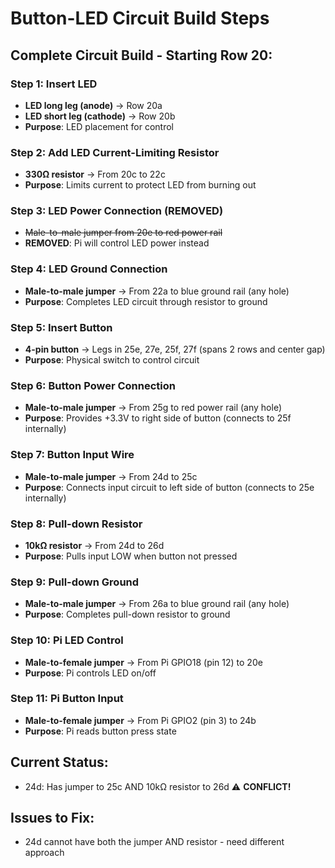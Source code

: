 # Button-LED Circuit Build Steps

## Complete Circuit Build - Starting Row 20:

### Step 1: Insert LED

- **LED long leg (anode)** → Row 20a
- **LED short leg (cathode)** → Row 20b
- **Purpose**: LED placement for control

### Step 2: Add LED Current-Limiting Resistor

- **330Ω resistor** → From 20c to 22c
- **Purpose**: Limits current to protect LED from burning out

### Step 3: LED Power Connection (REMOVED)

- ~~Male-to-male jumper from 20e to red power rail~~
- **REMOVED**: Pi will control LED power instead

### Step 4: LED Ground Connection

- **Male-to-male jumper** → From 22a to blue ground rail (any hole)
- **Purpose**: Completes LED circuit through resistor to ground

### Step 5: Insert Button

- **4-pin button** → Legs in 25e, 27e, 25f, 27f (spans 2 rows and center gap)
- **Purpose**: Physical switch to control circuit

### Step 6: Button Power Connection

- **Male-to-male jumper** → From 25g to red power rail (any hole)
- **Purpose**: Provides +3.3V to right side of button (connects to 25f internally)

### Step 7: Button Input Wire

- **Male-to-male jumper** → From 24d to 25c
- **Purpose**: Connects input circuit to left side of button (connects to 25e internally)

### Step 8: Pull-down Resistor

- **10kΩ resistor** → From 24d to 26d
- **Purpose**: Pulls input LOW when button not pressed

### Step 9: Pull-down Ground

- **Male-to-male jumper** → From 26a to blue ground rail (any hole)
- **Purpose**: Completes pull-down resistor to ground

### Step 10: Pi LED Control

- **Male-to-female jumper** → From Pi GPIO18 (pin 12) to 20e
- **Purpose**: Pi controls LED on/off

### Step 11: Pi Button Input

- **Male-to-female jumper** → From Pi GPIO2 (pin 3) to 24b
- **Purpose**: Pi reads button press state

## Current Status:

- 24d: Has jumper to 25c AND 10kΩ resistor to 26d ⚠️ **CONFLICT!**

## Issues to Fix:

- 24d cannot have both the jumper AND resistor - need different approach
